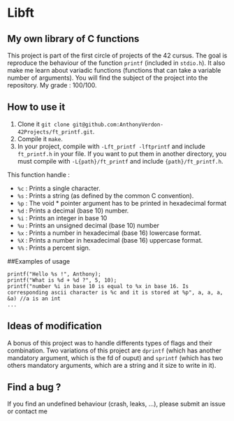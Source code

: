 # Libft

## My own library of C functions

This project is part of the first circle of projects of the 42 cursus. The goal is reproduce the behaviour of the function `printf` (included in `stdio.h`). It also  make me learn about variadic functions (functions that can take a variable number of arguments). You will find the subject of the project into the repository. My grade : 100/100.

## How to use it

1. Clone it `git clone git@github.com:AnthonyVerdon-42Projects/ft_printf.git`.
2. Compile it `make`.
3. In your project, compile with `-Lft_printf -lftprintf` and include `ft_printf.h` in your file. If you want to put them in another directory, you must compile with `-L{path}/ft_printf` and include `{path}/ft_printf.h`.

This function handle :
- `%c` : Prints a single character.
- `%s` : Prints a string (as defined by the common C convention).
- `%p` : The void * pointer argument has to be printed in hexadecimal format
- `%d` : Prints a decimal (base 10) number.
- `%i` : Prints an integer in base 10
- `%u` : Prints an unsigned decimal (base 10) number
- `%x` : Prints a number in hexadecimal (base 16) lowercase format.
- `%X` : Prints a number in hexadecimal (base 16) uppercase format.
- `%%` : Prints a percent sign.

##Examples of usage

```
printf("Hello %s !", Anthony);
printf("What is %d + %d ?", 5, 10);
printf("number %i in base 10 is equal to %x in base 16. Is corresponding ascii character is %c and it is stored at %p", a, a, a, &a) //a is an int
...
```
## Ideas of modification

A bonus of this project was to handle differents types of flags and their combination. Two variations of this project are `dprintf` (which has another mandatory argument, which is the fd of ouput) and `sprintf` (which has two others mandatory arguments, which are a string and it size to write in it).

## Find a bug ?

If you find an undefined behaviour (crash, leaks, ...), please submit an issue or contact me
